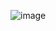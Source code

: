 
![image](https://user-images.githubusercontent.com/101075876/185779069-af177204-72b0-4260-8acb-1fced5e4a351.png)
